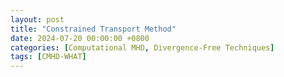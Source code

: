 ```yaml
---
layout: post
title: "Constrained Transport Method"
date: 2024-07-20 00:00:00 +0800
categories: [Computational MHD, Divergence-Free Techniques]
tags: [CMHD-WHAT]
---
```

